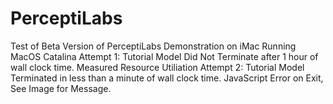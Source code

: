 # PerceptiLabs
Test of Beta Version of PerceptiLabs Demonstration on iMac Running MacOS Catalina
Attempt 1: Tutorial Model Did Not Terminate after 1 hour of wall clock time. Measured Resource Utiliation
Attempt 2: Tutorial Model Terminated in less than a minute of wall clock time. JavaScript Error on Exit, See Image for Message.
